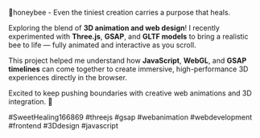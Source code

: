 🐝 h o n e y b e e - Even the tiniest creation carries a purpose that heals.

Exploring the blend of **3D animation and web design**!
I recently experimented with **Three.js**, **GSAP**, and **GLTF models** to bring a realistic bee to life — fully animated and interactive as you scroll.

This project helped me understand how **JavaScript**, **WebGL**, and **GSAP timelines** can come together to create immersive, high-performance 3D experiences directly in the browser.

Excited to keep pushing boundaries with creative web animations and 3D integration. 🚀

#SweetHealing166869 #threejs #gsap #webanimation #webdevelopment #frontend #3Ddesign #javascript

